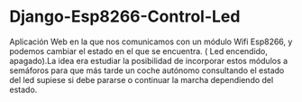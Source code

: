 # Django-Esp8266-Control-Led


Aplicación Web en la que nos comunicamos con un módulo Wifi Esp8266, y podemos cambiar el estado en el que se 
encuentra. ( Led encendido, apagado).La idea era estudiar la posibilidad de incorporar estos módulos a semáforos 
para que más tarde un coche autónomo consultando el estado del led supiese si debe pararse o continuar 
la marcha dependiendo del estado.
